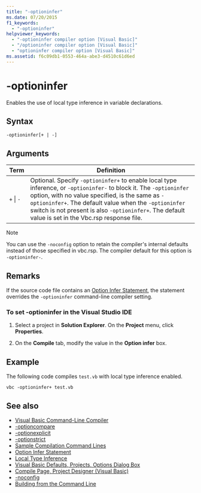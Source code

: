 ```yaml
---
title: "-optioninfer"
ms.date: 07/20/2015
f1_keywords: 
  - "-optioninfer"
helpviewer_keywords: 
  - "-optioninfer compiler option [Visual Basic]"
  - "/optioninfer compiler option [Visual Basic]"
  - "optioninfer compiler option [Visual Basic]"
ms.assetid: f6c09db1-0553-464a-abe3-d4510c61d6ed
---
```

# -optioninfer
Enables the use of local type inference in variable declarations.  
  
## Syntax  
  
```console  
-optioninfer[+ | -]  
```  
  
## Arguments  
  
|Term|Definition|  
|---|---|  
|`+` &#124; `-`|Optional. Specify `-optioninfer+` to enable local type inference, or `-optioninfer-` to block it. The `-optioninfer` option, with no value specified, is the same as `-optioninfer+`. The default value when the `-optioninfer` switch is not present is also `-optioninfer+`. The default value is set in the Vbc.rsp response file.|  
  
> [!NOTE]
> You can use the `-noconfig` option to retain the compiler's internal defaults instead of those specified in vbc.rsp. The compiler default for this option is `-optioninfer-`.  
  
## Remarks  
 If the source code file contains an [Option Infer Statement](../../../visual-basic/language-reference/statements/option-infer-statement.md), the statement overrides the `-optioninfer` command-line compiler setting.  
  
### To set -optioninfer in the Visual Studio IDE  
  
1. Select a project in **Solution Explorer**. On the **Project** menu, click **Properties**.  
  
2. On the **Compile** tab, modify the value in the **Option infer** box.  
  
## Example  
 The following code compiles `test.vb` with local type inference enabled.  
  
```console
vbc -optioninfer+ test.vb  
```  
  
## See also

- [Visual Basic Command-Line Compiler](../../../visual-basic/reference/command-line-compiler/index.md)
- [-optioncompare](../../../visual-basic/reference/command-line-compiler/optioncompare.md)
- [-optionexplicit](../../../visual-basic/reference/command-line-compiler/optionexplicit.md)
- [-optionstrict](../../../visual-basic/reference/command-line-compiler/optionstrict.md)
- [Sample Compilation Command Lines](../../../visual-basic/reference/command-line-compiler/sample-compilation-command-lines.md)
- [Option Infer Statement](../../../visual-basic/language-reference/statements/option-infer-statement.md)
- [Local Type Inference](../../../visual-basic/programming-guide/language-features/variables/local-type-inference.md)
- [Visual Basic Defaults, Projects, Options Dialog Box](/visualstudio/ide/reference/visual-basic-defaults-projects-options-dialog-box)
- [Compile Page, Project Designer (Visual Basic)](/visualstudio/ide/reference/compile-page-project-designer-visual-basic)
- [-noconfig](../../../visual-basic/reference/command-line-compiler/noconfig.md)
- [Building from the Command Line](../../../visual-basic/reference/command-line-compiler/building-from-the-command-line.md)
